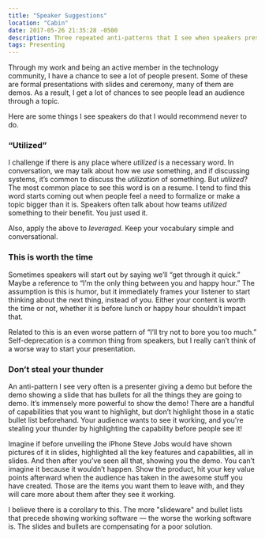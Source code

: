 ```yaml
---
title: "Speaker Suggestions"
location: "Cabin"
date: 2017-05-26 21:35:28 -0500
description: Three repeated anti-patterns that I see when speakers present.
tags: Presenting
---
```


Through my work and being an active member in the technology community, I have a chance to see a lot of people present. Some of these are formal presentations with slides and ceremony, many of them are demos. As a result, I get a lot of chances to see people lead an audience through a topic.

Here are some things I see speakers do that I would recommend never to do.

### “Utilized”

I challenge if there is any place where *utilized* is a necessary word. In conversation, we may talk about how we *use* something, and if discussing systems, it’s common to discuss the *utilization* of something. But *utilized*? The most common place to see this word is on a resume. I tend to find this word starts coming out when people feel a need to formalize or make a  topic bigger than it is. Speakers often talk about how teams *utilized* something to their benefit. You just used it.

Also, apply the above to *leveraged*. Keep your vocabulary simple and conversational.

### This is worth the time

Sometimes speakers will start out by saying we’ll “get through it quick.” Maybe a reference to “I’m the only thing between you and happy hour.” The assumption is this is humor, but it immediately frames your listener to start thinking about the next thing, instead of you. Either your content is worth the time or not, whether it is before lunch or happy hour shouldn’t impact that.

Related to this is an even worse pattern of “I’ll try not to bore you too much.” Self-deprecation is a common thing from speakers, but I really can’t think of a worse way to start your presentation.

### Don’t steal your thunder

An anti-pattern I see very often is a presenter giving a demo but before the demo showing a slide that has bullets for all the things they are going to demo. It’s immensely more powerful to show the demo! There are a handful of capabilities that you want to highlight, but don’t highlight those in a static bullet list beforehand. Your audience wants to see it working, and you're stealing your thunder by highlighting the capability before people see it!

Imagine if before unveiling the iPhone Steve Jobs would have shown pictures of it in slides, highlighted all the key features and capabilities, all in slides. And then after you’ve seen all that, showing you the demo. You can’t imagine it because it wouldn’t happen. Show the product, hit your key value points afterward when the audience has taken in the awesome stuff you have created. Those are the items you want them to leave with, and they will care more about them after they see it working.

I believe there is a corollary to this. The more "slideware" and bullet lists that precede showing working software — the worse the working software is. The slides and bullets are compensating for a poor solution.

